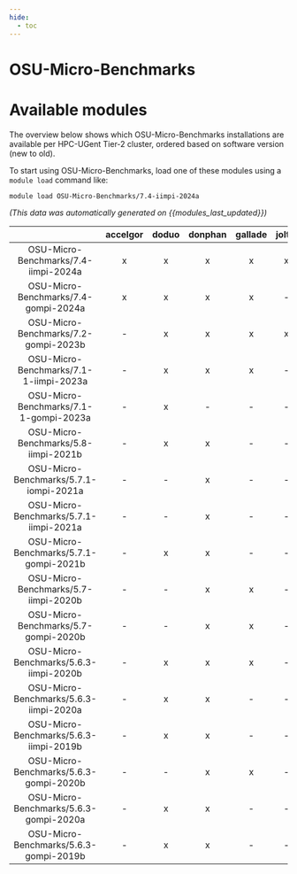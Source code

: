 ```yaml
---
hide:
  - toc
---
```


OSU-Micro-Benchmarks
====================

# Available modules


The overview below shows which OSU-Micro-Benchmarks installations are available per HPC-UGent Tier-2 cluster, ordered based on software version (new to old).

To start using OSU-Micro-Benchmarks, load one of these modules using a `module load` command like:

```shell
module load OSU-Micro-Benchmarks/7.4-iimpi-2024a
```

*(This data was automatically generated on {{modules_last_updated}})*  

| |accelgor|doduo|donphan|gallade|joltik|shinx|skitty|
| :---: | :---: | :---: | :---: | :---: | :---: | :---: | :---: |
|OSU-Micro-Benchmarks/7.4-iimpi-2024a|x|x|x|x|x|x|x|
|OSU-Micro-Benchmarks/7.4-gompi-2024a|x|x|x|x|-|x|x|
|OSU-Micro-Benchmarks/7.2-gompi-2023b|-|x|x|x|x|-|x|
|OSU-Micro-Benchmarks/7.1-1-iimpi-2023a|-|x|x|x|-|-|x|
|OSU-Micro-Benchmarks/7.1-1-gompi-2023a|-|x|-|-|-|x|-|
|OSU-Micro-Benchmarks/5.8-iimpi-2021b|-|x|x|-|-|-|-|
|OSU-Micro-Benchmarks/5.7.1-iompi-2021a|-|-|x|-|-|-|-|
|OSU-Micro-Benchmarks/5.7.1-iimpi-2021a|-|-|x|-|-|-|-|
|OSU-Micro-Benchmarks/5.7.1-gompi-2021b|-|x|x|-|-|-|-|
|OSU-Micro-Benchmarks/5.7-iimpi-2020b|-|-|x|x|-|-|-|
|OSU-Micro-Benchmarks/5.7-gompi-2020b|-|-|x|x|-|-|-|
|OSU-Micro-Benchmarks/5.6.3-iimpi-2020b|-|x|x|x|-|-|-|
|OSU-Micro-Benchmarks/5.6.3-iimpi-2020a|-|x|x|-|-|-|-|
|OSU-Micro-Benchmarks/5.6.3-iimpi-2019b|-|x|x|-|-|-|-|
|OSU-Micro-Benchmarks/5.6.3-gompi-2020b|-|-|x|x|-|-|-|
|OSU-Micro-Benchmarks/5.6.3-gompi-2020a|-|x|x|-|-|-|-|
|OSU-Micro-Benchmarks/5.6.3-gompi-2019b|-|x|x|-|-|-|-|
